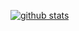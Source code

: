 [![github stats](https://github-readme-stats.vercel.app/api?username=anvouk&count_private=true)](https://github.com/anuraghazra/github-readme-stats)
